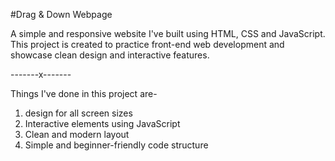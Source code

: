 #Drag & Down Webpage

A simple and responsive website I've built using HTML, CSS and JavaScript. This project is created to practice front-end web development and showcase clean design and interactive features.

-------x-------

Things I've done in this project are-
1. design for all screen sizes
2. Interactive elements using JavaScript
3. Clean and modern layout
4. Simple and beginner-friendly code structure



